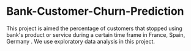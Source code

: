 # Bank-Customer-Churn-Prediction
This project is aimed the percentage of customers that stopped using bank's product or service during a certain time frame in France, Spain, Germany . We use exploratory data analysis in this project.
